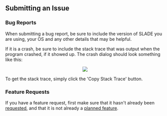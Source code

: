 ## Submitting an Issue

### Bug Reports

When submitting a bug report, be sure to include the version of SLADE you are using, your OS and any other details that may be helpful.

If it is a crash, be sure to include the stack trace that was output when the program crashed, if it showed up. The crash dialog should look something like this:

<p align="center"><img src="http://i.imgur.com/NJvhqxw.png"/></p>

To get the stack trace, simply click the 'Copy Stack Trace' button.

### Feature Requests

If you have a feature request, first make sure that it hasn't already been [requested](https://github.com/sirjuddington/SLADE/issues?q=is%3Aopen+is%3Aissue+label%3A%22feature+request%22), and that it is not already a [planned feature](https://github.com/sirjuddington/SLADE/wiki/Planned-Features).
